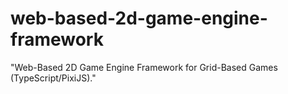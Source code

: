 # web-based-2d-game-engine-framework
"Web-Based 2D Game Engine Framework for Grid-Based Games (TypeScript/PixiJS)."
